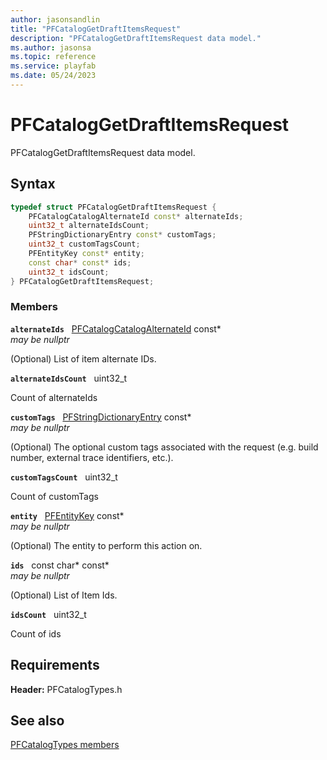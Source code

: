 ```yaml
---
author: jasonsandlin
title: "PFCatalogGetDraftItemsRequest"
description: "PFCatalogGetDraftItemsRequest data model."
ms.author: jasonsa
ms.topic: reference
ms.service: playfab
ms.date: 05/24/2023
---
```


# PFCatalogGetDraftItemsRequest  

PFCatalogGetDraftItemsRequest data model.  

## Syntax  
  
```cpp
typedef struct PFCatalogGetDraftItemsRequest {  
    PFCatalogCatalogAlternateId const* alternateIds;  
    uint32_t alternateIdsCount;  
    PFStringDictionaryEntry const* customTags;  
    uint32_t customTagsCount;  
    PFEntityKey const* entity;  
    const char* const* ids;  
    uint32_t idsCount;  
} PFCatalogGetDraftItemsRequest;  
```
  
### Members  
  
**`alternateIds`** &nbsp; [PFCatalogCatalogAlternateId](pfcatalogcatalogalternateid.md) const*  
*may be nullptr*  
  
(Optional) List of item alternate IDs.
  
**`alternateIdsCount`** &nbsp; uint32_t  
  
Count of alternateIds
  
**`customTags`** &nbsp; [PFStringDictionaryEntry](../../pftypes/structs/pfstringdictionaryentry.md) const*  
*may be nullptr*  
  
(Optional) The optional custom tags associated with the request (e.g. build number, external trace identifiers, etc.).
  
**`customTagsCount`** &nbsp; uint32_t  
  
Count of customTags
  
**`entity`** &nbsp; [PFEntityKey](../../pftypes/structs/pfentitykey-c.md) const*  
*may be nullptr*  
  
(Optional) The entity to perform this action on.
  
**`ids`** &nbsp; const char* const*  
*may be nullptr*  
  
(Optional) List of Item Ids.
  
**`idsCount`** &nbsp; uint32_t  
  
Count of ids
  
  
## Requirements  
  
**Header:** PFCatalogTypes.h
  
## See also  
[PFCatalogTypes members](../pfcatalogtypes_members.md)  

  
  
